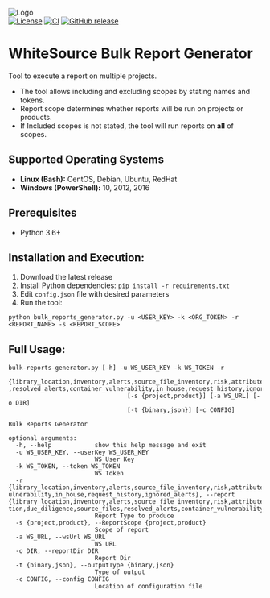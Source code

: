 ![Logo](https://whitesource-resources.s3.amazonaws.com/ws-sig-images/Whitesource_Logo_178x44.png)  
[![License](https://img.shields.io/badge/License-Apache%202.0-yellowgreen.svg)](https://opensource.org/licenses/Apache-2.0)
[![CI](https://github.com/whitesource-ps/ws-bulk-report-generator/actions/workflows/ci-master.yml/badge.svg)](https://github.com/whitesource-ps/ws-bulk-report-generator/actions/workflows/ci-master.yml)
[![GitHub release](https://img.shields.io/github/v/release/whitesource-ps/ws-bulk-report-generator)](https://github.com/whitesource-ps/ws-bulk-report-generator/releases/latest)
# WhiteSource Bulk Report Generator
Tool to execute a report on multiple projects.
* The tool allows including and excluding scopes by stating names and tokens.
* Report scope determines whether reports will be run on projects or products.
* If Included scopes is not stated, the tool will run reports on **all** of scopes.

## Supported Operating Systems
- **Linux (Bash):**	CentOS, Debian, Ubuntu, RedHat
- **Windows (PowerShell):**	10, 2012, 2016

## Prerequisites
* Python 3.6+

## Installation and Execution:
1. Download the latest release
1. Install Python dependencies: `pip install -r requirements.txt` 
1. Edit `config.json` file with desired parameters  
1. Run the tool:
```shell
python bulk_reports_generator.py -u <USER_KEY> -k <ORG_TOKEN> -r <REPORT_NAME> -s <REPORT_SCOPE>  
```
## Full Usage:
```shell
bulk-reports-generator.py [-h] -u WS_USER_KEY -k WS_TOKEN -r
                                 {library_location,inventory,alerts,source_file_inventory,risk,attributes,in_house_libraries,bugs,license_compatibility,vulnerability,effective_licenses,attribution,due_diligence,source_files
,resolved_alerts,container_vulnerability,in_house,request_history,ignored_alerts}
                                 [-s {project,product}] [-a WS_URL] [-o DIR]
                                 [-t {binary,json}] [-c CONFIG]

Bulk Reports Generator

optional arguments:
  -h, --help            show this help message and exit
  -u WS_USER_KEY, --userKey WS_USER_KEY
                        WS User Key
  -k WS_TOKEN, --token WS_TOKEN
                        WS Token
  -r {library_location,inventory,alerts,source_file_inventory,risk,attributes,in_house_libraries,bugs,license_compatibility,vulnerability,effective_licenses,attribution,due_diligence,source_files,resolved_alerts,container_v
ulnerability,in_house,request_history,ignored_alerts}, --report {library_location,inventory,alerts,source_file_inventory,risk,attributes,in_house_libraries,bugs,license_compatibility,vulnerability,effective_licenses,attribu
tion,due_diligence,source_files,resolved_alerts,container_vulnerability,in_house,request_history,ignored_alerts}
                        Report Type to produce
  -s {project,product}, --ReportScope {project,product}
                        Scope of report
  -a WS_URL, --wsUrl WS_URL
                        WS URL
  -o DIR, --reportDir DIR
                        Report Dir
  -t {binary,json}, --outputType {binary,json}
                        Type of output
  -c CONFIG, --config CONFIG
                        Location of configuration file
```
